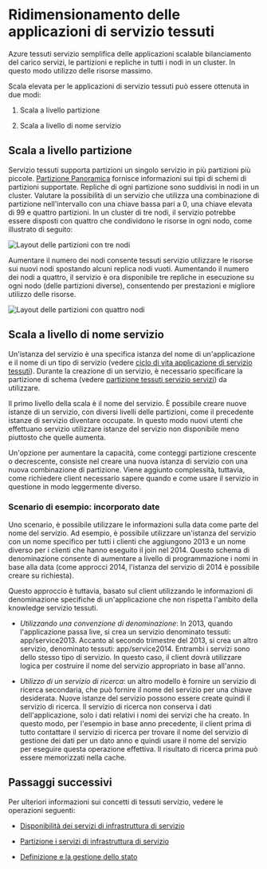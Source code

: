 <properties
   pageTitle="Scalabilità dei servizi di infrastruttura di servizio | Microsoft Azure"
   description="Descrive come ridurre i servizi di infrastruttura di servizio"
   services="service-fabric"
   documentationCenter=".net"
   authors="appi101"
   manager="timlt"
   editor=""/>

<tags
   ms.service="service-fabric"
   ms.devlang="dotnet"
   ms.topic="article"
   ms.tgt_pltfrm="NA"
   ms.workload="NA"
   ms.date="08/10/2016"
   ms.author="aprameyr"/>

# <a name="scaling-service-fabric-applications"></a>Ridimensionamento delle applicazioni di servizio tessuti
Azure tessuti servizio semplifica delle applicazioni scalable bilanciamento del carico servizi, le partizioni e repliche in tutti i nodi in un cluster. In questo modo utilizzo delle risorse massimo.

Scala elevata per le applicazioni di servizio tessuti può essere ottenuta in due modi:

1. Scala a livello partizione

2. Scala a livello di nome servizio

## <a name="scaling-at-the-partition-level"></a>Scala a livello partizione
Servizio tessuti supporta partizioni un singolo servizio in più partizioni più piccole. [Partizione Panoramica](service-fabric-concepts-partitioning.md) fornisce informazioni sui tipi di schemi di partizioni supportate. Repliche di ogni partizione sono suddivisi in nodi in un cluster. Valutare la possibilità di un servizio che utilizza una combinazione di partizione nell'intervallo con una chiave bassa pari a 0, una chiave elevata di 99 e quattro partizioni. In un cluster di tre nodi, il servizio potrebbe essere disposti con quattro che condividono le risorse in ogni nodo, come illustrato di seguito:

![Layout delle partizioni con tre nodi](./media/service-fabric-concepts-scalability/layout-three-nodes.png)

Aumentare il numero dei nodi consente tessuti servizio utilizzare le risorse sui nuovi nodi spostando alcuni replica nodi vuoti. Aumentando il numero dei nodi a quattro, il servizio è ora disponibile tre repliche in esecuzione su ogni nodo (delle partizioni diverse), consentendo per prestazioni e migliore utilizzo delle risorse.

![Layout delle partizioni con quattro nodi](./media/service-fabric-concepts-scalability/layout-four-nodes.png)

## <a name="scaling-at-the-service-name-level"></a>Scala a livello di nome servizio
Un'istanza del servizio è una specifica istanza del nome di un'applicazione e il nome di un tipo di servizio (vedere [ciclo di vita applicazione di servizio tessuti](service-fabric-application-lifecycle.md)). Durante la creazione di un servizio, è necessario specificare la partizione di schema (vedere [partizione tessuti servizio servizi](service-fabric-concepts-partitioning.md)) da utilizzare.

Il primo livello della scala è il nome del servizio. È possibile creare nuove istanze di un servizio, con diversi livelli delle partizioni, come il precedente istanze di servizio diventare occupate. In questo modo nuovi utenti che effettuano servizio utilizzare istanze del servizio non disponibile meno piuttosto che quelle aumenta.

Un'opzione per aumentare la capacità, come conteggi partizione crescente o decrescente, consiste nel creare una nuova istanza di servizio con una nuova combinazione di partizione. Viene aggiunto complessità, tuttavia, come richiedere client necessario sapere quando e come usare il servizio in questione in modo leggermente diverso.

### <a name="example-scenario-embedded-dates"></a>Scenario di esempio: incorporato date
Uno scenario, è possibile utilizzare le informazioni sulla data come parte del nome del servizio. Ad esempio, è possibile utilizzare un'istanza del servizio con un nome specifico per tutti i clienti che aggiungono 2013 e un nome diverso per i clienti che hanno eseguito il join nel 2014. Questo schema di denominazione consente di aumentare a livello di programmazione i nomi in base alla data (come approcci 2014, l'istanza del servizio di 2014 è possibile creare su richiesta).

Questo approccio è tuttavia, basato sul client utilizzando le informazioni di denominazione specifiche di un'applicazione che non rispetta l'ambito della knowledge servizio tessuti.

- *Utilizzando una convenzione di denominazione*: In 2013, quando l'applicazione passa live, si crea un servizio denominato tessuti: app/service2013. Accanto al secondo trimestre del 2013, si crea un altro servizio, denominato tessuti: app/service2014. Entrambi i servizi sono dello stesso tipo di servizio. In questo caso, il client dovrà utilizzare logica per costruire il nome del servizio appropriato in base all'anno.

- *Utilizzo di un servizio di ricerca*: un altro modello è fornire un servizio di ricerca secondaria, che può fornire il nome del servizio per una chiave desiderata. Nuove istanze del servizio possono essere create quindi il servizio di ricerca. Il servizio di ricerca non conserva i dati dell'applicazione, solo i dati relativi i nomi dei servizi che ha creato. In questo modo, per l'esempio in base anno precedente, il client prima di tutto contattare il servizio di ricerca per trovare il nome del servizio di gestione dei dati per un dato anno e quindi usare il nome del servizio per eseguire questa operazione effettiva. Il risultato di ricerca prima può essere memorizzati nella cache.

## <a name="next-steps"></a>Passaggi successivi

Per ulteriori informazioni sui concetti di tessuti servizio, vedere le operazioni seguenti:

- [Disponibilità dei servizi di infrastruttura di servizio](service-fabric-availability-services.md)

- [Partizione i servizi di infrastruttura di servizio](service-fabric-concepts-partitioning.md)

- [Definizione e la gestione dello stato](service-fabric-concepts-state.md)

